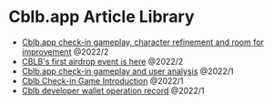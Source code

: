 # Cblb.app Article Library

- [Cblb.app check-in gameplay, character refinement and room for improvement](https://github.com/cblb-app/cblb-articles/blob/master/2022/cblb-checkin-reanalysis-enhencement-en.md) @2022/2
- [CBLB's first airdrop event is here](https://github.com/cblb-app/cblb-articles/blob/master/2022/cblb-airdrop-en.md) @2022/2
- [Cblb.app check-in gameplay and user analysis](https://github.com/cblb-app/cblb-articles/blob/master/analysis/cblb-checkin-users-analysis-en.md) @2022/1
- [Cblb Check-in Game Introduction](https://github.com/cblb-app/cblb-articles/blob/master/2022/mannual-cblbcheckin-zh.md) @2022/1
- [Cblb developer wallet operation record](https://github.com/cblb-app/cblb-articles/blob/master/operations/cblb-dev-operation-record-en.md) @2022/1
